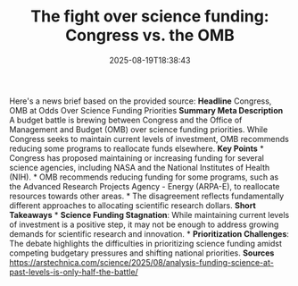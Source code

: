 ﻿---
title: "The fight over science funding: Congress vs. the OMB"
date: "2025-08-19T18:38:43"
category: "Markets"
summary: ""
slug: "the fight over science funding congress vs the omb"
source_urls:
  - "https://arstechnica.com/science/2025/08/analysis-funding-science-at-past-levels-is-only-half-the-battle/"
seo:
  title: "The fight over science funding: Congress vs. the OMB | Hash n Hedge"
  description: ""
  keywords: ["news", "markets", "brief"]
---
Here's a news brief based on the provided source:  **Headline** Congress, OMB at Odds Over Science Funding Priorities  **Summary Meta Description** A budget battle is brewing between Congress and the Office of Management and Budget (OMB) over science funding priorities. While Congress seeks to maintain current levels of investment, OMB recommends reducing some programs to reallocate funds elsewhere.  **Key Points**  * Congress has proposed maintaining or increasing funding for several science agencies, including NASA and the National Institutes of Health (NIH). * OMB recommends reducing funding for some programs, such as the Advanced Research Projects Agency - Energy (ARPA-E), to reallocate resources towards other areas. * The disagreement reflects fundamentally different approaches to allocating scientific research dollars.  **Short Takeaways**  * **Science Funding Stagnation**: While maintaining current levels of investment is a positive step, it may not be enough to address growing demands for scientific research and innovation. * **Prioritization Challenges**: The debate highlights the difficulties in prioritizing science funding amidst competing budgetary pressures and shifting national priorities.  **Sources** https://arstechnica.com/science/2025/08/analysis-funding-science-at-past-levels-is-only-half-the-battle/ 
